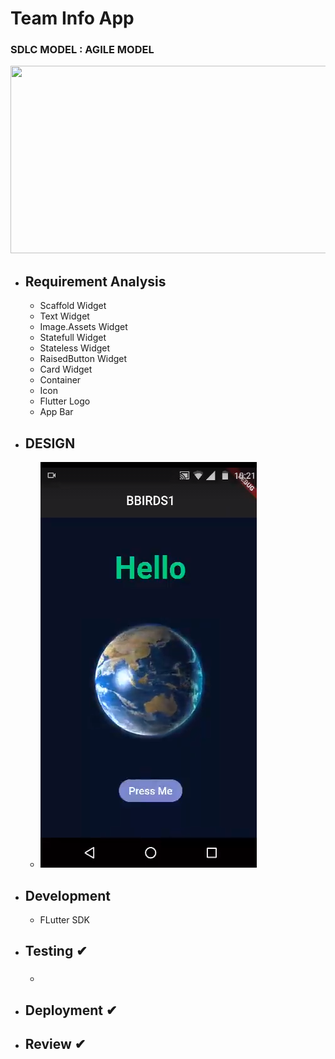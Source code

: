 # Team Info App

### SDLC MODEL : AGILE MODEL
 <img src="https://d32myzxfxyl12w.cloudfront.net/assets/images/article_images/925d76d668dc5bf47d44a8fc0907f30d1d9c8b1f.png?1557486197" width = "600" height = "300"></img>
- ## Requirement Analysis
  - Scaffold Widget
  - Text Widget
  - Image.Assets Widget
  - Statefull Widget
  - Stateless Widget
  - RaisedButton Widget
  - Card Widget
  - Container
  - Icon
  - Flutter Logo
  - App Bar
- ## DESIGN 
  - ![](lib/image.png)
- ## Development 
  - FLutter SDK
- ## Testing ✔ 
  - ### 
- ## Deployment ✔
- ## Review ✔

